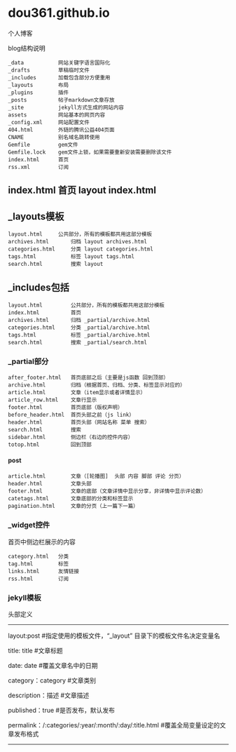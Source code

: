 # dou361.github.io
个人博客

blog结构说明


	_data			网站关键字语言国际化
	_drafts			草稿临时文件
	_includes		加载包含部分方便重用
	_layouts		布局
	_plugins		插件
	_posts			帖子markdown文章存放
	_site			jekyll方式生成的网站内容
	assets			网站基本的网页内容
	_config.xml		网站配置文件
	404.html		外链的腾讯公益404页面
	CNAME			别名域名跳转使用
	Gemfile			gem文件
	Gemfile.lock	gem文件上锁，如果需要重新安装需要删除该文件
	index.html		首页
	rss.xml			订阅


## index.html		首页 layout index.html

## _layouts模板

	layout.html		公共部分，所有的模板都共用这部分模板
	archives.html		归档 layout archives.html
	categories.html		分类 layout categories.html
	tags.html			标签 layout tags.html
	search.html			搜索 layout

## _includes包括

	layout.html			公共部分，所有的模板都共用这部分模板
	index.html			首页
	archives.html		归档 _partial/archive.html
	categories.html		分类 _partial/archive.html
	tags.html			标签 _partial/archive.html
	search.html			搜索 _partial/search.html

### _partial部分

	after_footer.html	首页底部之后（主要是js函数 回到顶部）
	archive.html		归档（根据首页、归档、分类、标签显示对应的）
	article.html		文章（item显示或者详情显示）
	article_row.html	文章行显示
	footer.html			首页底部（版权声明）
	before_header.html	首页头部之前（js link）
	header.html			首页头部（网站名称 菜单 搜索）
	search.html         搜索
	sidebar.html		侧边栏（右边的控件内容）
	totop.html			回到顶部

#### post

	article.html		文章（[轮播图]  头部 内容 脚部 评论 分页）
	header.html			文章头部
	footer.html			文章的底部（文章详情中显示分享，非详情中显示评论数）
	catetags.html		文章底部的分类和标签显示
	pagination.html		文章的分页（上一篇下一篇）

### _widget控件
首页中侧边栏展示的内容

	category.html	分类
	tag.html		标签
	links.html		友情链接
	rss.html		订阅

### jekyll模板

头部定义

---

layout:post #指定使用的模板文件，“_layout” 目录下的模板文件名决定变量名

title: title #文章标题

date: date #覆盖文章名中的日期

category：category #文章类别

description：描述 #文章描述

published：true #是否发布，默认发布

permalink：/:categories/:year/:month/:day/:title.html #覆盖全局变量设定的文章发布格式

---




